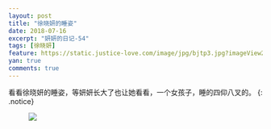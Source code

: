 ```yaml
---
layout: post
title: "徐晓妍的睡姿"
date: 2018-07-16
excerpt: "妍妍的日记-54"
tags: [徐晓妍]
feature: https://static.justice-love.com/image/jpg/bjtp3.jpg?imageView2/1/w/1200/h/500
yan: true
comments: true
---
```

看看徐晓妍的睡姿，等妍妍长大了也让她看看，一个女孩子，睡的四仰八叉的。
{: .notice}
<figure>
    <img src="{{ site.staticUrl }}/yanyan/image/shuizi.jpg?imageMogr2/auto-orient" />
</figure>

